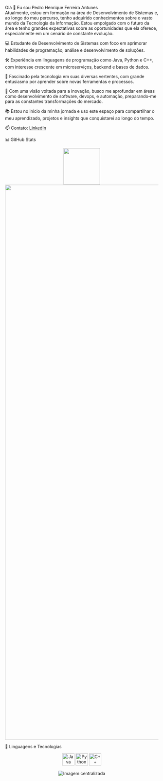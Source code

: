 Olá 👋 Eu sou Pedro Henrique Ferreira Antunes  
Atualmente, estou em formação na área de Desenvolvimento de Sistemas e, ao longo do meu percurso, tenho adquirido conhecimentos sobre o vasto mundo da Tecnologia da Informação. Estou empolgado com o futuro da área e tenho grandes expectativas sobre as oportunidades que ela oferece, especialmente em um cenário de constante evolução.

💻 Estudante de Desenvolvimento de Sistemas com foco em aprimorar habilidades de programação, análise e desenvolvimento de soluções.

🛠️ Experiência em linguagens de programação como Java, Python e C++, com interesse crescente em microserviços, backend e bases de dados.

🚀 Fascinado pela tecnologia em suas diversas vertentes, com grande entusiasmo por aprender sobre novas ferramentas e processos.

🌱 Com uma visão voltada para a inovação, busco me aprofundar em áreas como desenvolvimento de software, devops, e automação, preparando-me para as constantes transformações do mercado.

📚 Estou no início da minha jornada e uso este espaço para compartilhar o meu aprendizado, projetos e insights que conquistarei ao longo do tempo.

📫 Contato: [LinkedIn](#)

📊 GitHub Stats  
<p align="center">
  <img height="120em" src="https://github-readme-stats.vercel.app/api?username=PedroMiguel77768&show_icons=true&theme=tokyonight&hide_title=false" />
  <img height="1820em" src="https://github-readme-stats.vercel.app/api/top-langs/?username=PedroMiguel77768&layout=compact&theme=tokyonight" />
</p>

🚀 Linguagens e Tecnologias  
<p align="center">
  <img src="https://cdn.jsdelivr.net/gh/devicons/devicon/icons/java/java-original.svg" height="40" alt="Java" />
  <img src="https://cdn.jsdelivr.net/gh/devicons/devicon/icons/python/python-original.svg" height="40" alt="Python" />
  <img src="https://cdn.jsdelivr.net/gh/devicons/devicon/icons/cplusplus/cplusplus-original.svg" height="40" alt="C++" />
</p>

<p align="center">
  <img src="https://github.com/user-attachments/assets/d1285ea5-983e-405e-a17e-53673b2a3041" alt="Imagem centralizada" />
</p>

